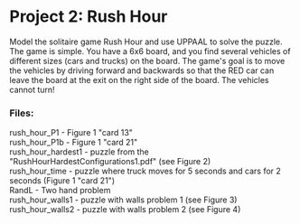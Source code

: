 # Project 2: Rush Hour
Model the solitaire game Rush Hour and use
UPPAAL to solve the puzzle. The game is simple. You have a 6x6 board, and you find several vehicles of different sizes (cars and trucks) on the board. The game's goal is to move the
vehicles by driving forward and backwards so that the RED car can
leave the board at the exit on the right side of the board. The vehicles cannot turn!


### Files:
rush_hour_P1 - Figure 1 "card 13"\
rush_hour_P1b - Figure 1 "card 21"\
rush_hour_hardest1 - puzzle from the "RushHourHardestConfigurations1.pdf" (see Figure 2)\
rush_hour_time - puzzle where truck moves for 5 seconds and cars for 2 seconds (Figure 1 "card 21")\
RandL - Two hand problem\
rush_hour_walls1 - puzzle with walls problem 1 (see Figure 3)\
rush_hour_walls2 - puzzle with walls problem 2 (see Figure 4)
